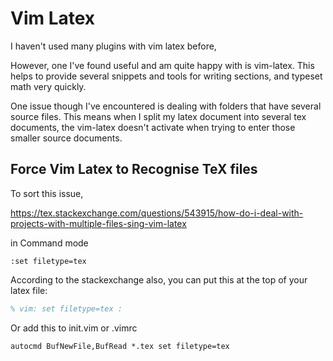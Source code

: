 # Vim Latex

I haven't used many plugins with vim latex before,

However, one I've found useful and am quite happy with
is vim-latex. This helps to provide several snippets and
tools for writing sections, and typeset math very
quickly.

One issue though I've encountered is dealing with folders that
have several source files. This means when I split my latex
document into several tex documents, the vim-latex doesn't
activate when trying to enter those smaller source documents.

## Force Vim Latex to Recognise TeX files

To sort this issue,

https://tex.stackexchange.com/questions/543915/how-do-i-deal-with-projects-with-multiple-files-sing-vim-latex

in Command mode
```vim
:set filetype=tex
```

According to the stackexchange also, you can put this at the top of your latex file:
```tex
% vim: set filetype=tex :
```

Or add this to init.vim or .vimrc
```vim
autocmd BufNewFile,BufRead *.tex set filetype=tex
```